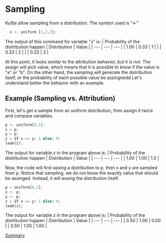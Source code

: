 # Sampling

Kuifje allow sampling from a distribution. The symbol used is "<-"

```python
  x <- uniform [1,2,3];
```

The output of this command for variable "x" is:
| Probability of the disitrbution happen | Distribution | Value | 
| --- | --- | --- |
| 1.00 | 0.33 | 1 |
| | 0.33 | 2 |
| | 0.33 | 3 |

At this point, it looks similar to the attribution behavior, but it is not.
The assign will pick value, which means that it is possible to know if the value
is "a" or "b".
On the other hand, the sampling will generate the distribution itself, or the
probability of each possible value be assingnedd
Let's understand better the behavior with an example.

## Example (Sampling vs. Attribution)

First, let's get a sample from an uniform distribution, then assign it twice and
compare variables.
```python
p <- uniform[0,1];
x = p;
y = p;
z = if x == y: 1 else: 0;
leak(z);
```

The output for variable z in the program above is:
| Probability of the disitrbution happen | Distribution | Value | 
| --- | --- | --- |
| 1.00 | 1.00 | 1.0 |

Now, the code will first assing a distribution to p, then x and y are sampled from p.
Notice that sampling, we do not know the exactly value that should be assinged. Instead,
it will assing the distribution itself.
```python
p = uniform[0,1];
x <- p;
y <- p;
z = if x == y: 1 else: 0;
leak(z);
```

The output for variable z in the program above is:
| Probability of the disitrbution happen | Distribution | Value | 
| --- | --- | --- |
| 0.50 | 1.00 | 0.00 |
| 0.50 | 1.00 | 1.00 |


[Summary](https://github.com/gleisonsdm/Kuifje-Documentation)

